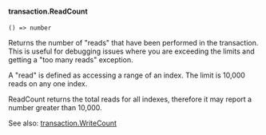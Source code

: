 #### transaction.ReadCount

``` suneido
() => number
```

Returns the number of "reads" that have been performed in the transaction. This is useful for debugging issues where you are exceeding the limits and getting a "too many reads" exception.

A "read" is defined as accessing a range of an index. The limit is 10,000 reads on any one index.

ReadCount returns the total reads for all indexes, therefore it may report a number greater than 10,000.

See also: [transaction.WriteCount](<transaction.WriteCount.md>)